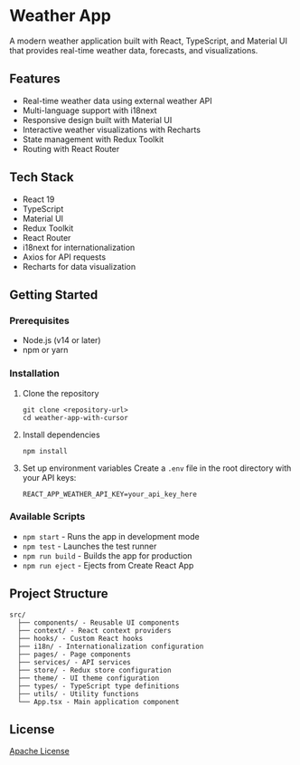# Weather App

A modern weather application built with React, TypeScript, and Material UI that provides real-time weather data, forecasts, and visualizations.

## Features

- Real-time weather data using external weather API
- Multi-language support with i18next
- Responsive design built with Material UI
- Interactive weather visualizations with Recharts
- State management with Redux Toolkit
- Routing with React Router

## Tech Stack

- React 19
- TypeScript
- Material UI
- Redux Toolkit
- React Router
- i18next for internationalization
- Axios for API requests
- Recharts for data visualization

## Getting Started

### Prerequisites

- Node.js (v14 or later)
- npm or yarn

### Installation

1. Clone the repository
   ```
   git clone <repository-url>
   cd weather-app-with-cursor
   ```

2. Install dependencies
   ```
   npm install
   ```

3. Set up environment variables
   Create a `.env` file in the root directory with your API keys:
   ```
   REACT_APP_WEATHER_API_KEY=your_api_key_here
   ```

### Available Scripts

- `npm start` - Runs the app in development mode
- `npm test` - Launches the test runner
- `npm run build` - Builds the app for production
- `npm run eject` - Ejects from Create React App

## Project Structure

```
src/
  ├── components/ - Reusable UI components
  ├── context/ - React context providers
  ├── hooks/ - Custom React hooks
  ├── i18n/ - Internationalization configuration
  ├── pages/ - Page components
  ├── services/ - API services
  ├── store/ - Redux store configuration
  ├── theme/ - UI theme configuration
  ├── types/ - TypeScript type definitions
  ├── utils/ - Utility functions
  └── App.tsx - Main application component
```

## License

[Apache License](https://www.apache.org/licenses/LICENSE-2.0)
